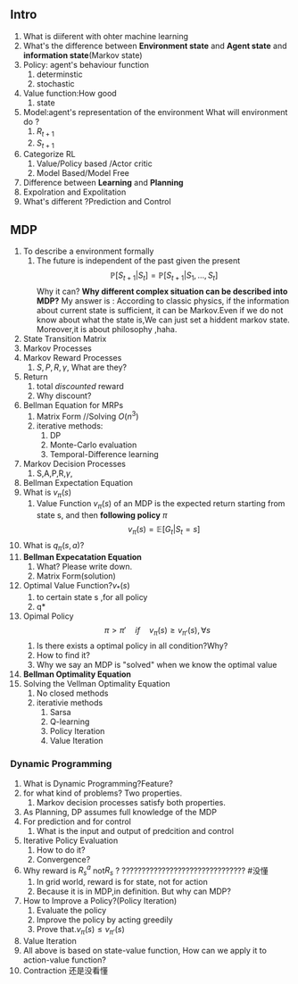 ## Intro
1. What is diiferent with ohter machine learning 
2. What's the difference between **Environment state** and **Agent state**
and **information state**(Markov state)
3. Policy: agent's behaviour function
	1. determinstic
	2. stochastic
4. Value function:How good
	1. state
5. Model:agent's representation of the environment
	What will environment do ?
	1.  $R_{t+1}$
	2. $S_{t+1}$
6.  Categorize RL 
	1. Value/Policy based /Actor critic
	2. Model Based/Model Free
7. Difference between **Learning** and **Planning** 
8. Expolration and Expolitation
9. What's different ?Prediction and Control
## MDP
1. To describe a environment formally
	1. The future is independent of the past given the present$$\mathbb{P}[S_{t+1}|S_t]=\mathbb{P}[S_{t+1}|S_1,...,S_t]$$
	Why it can?
	**Why different complex situation can be described into MDP?**
	My answer is : According to classic physics, if the information about current state is sufficient, it can be Markov.Even if we do not know about what the state is,We can just set a hiddent markov state. Moreover,it is about philosophy ,haha.
2. State Transition Matrix
3. Markov Processes
4. Markov Reward Processes
	1. $S,P,R,\gamma$, What are they?
5. Return
	1. total *discounted* reward
	2. Why discount?
6. Bellman Equation for MRPs
	1. Matrix Form //Solving $O(n^3)$
	2. iterative methods:
		1. DP
		2. Monte-Carlo evaluation
		3. Temporal-Difference learning
7.  Markov Decision Processes
	1. S,A,P,R,$\gamma$,
8. Bellman Expectation Equation
9. What is $v_\pi(s)$
	1.  Value Function $v_\pi(s)$ of an MDP is the expected return starting from state s, and then **following policy** $\pi$ $$v_\pi(s)=\mathbb{E}[G_t|S_t=s]$$
10. What is $q_\pi(s,a)$?
11. **Bellman Expecatation Equation**
	1. What? Please write down.
	2. Matrix Form(solution)
12. Optimal Value Function?$v_*(s)$ 
	1. to certain state s ,for all policy
	2. q*
13. Opimal Policy$$\pi>\pi'\quad if \quad v_{\pi}(s)\ge v_{\pi'}(s),\forall s$$
	1. Is there exists a optimal policy in all condition?Why?
	2. How to find it?
	3. Why we say an MDP is "solved" when we know the optimal value
14. **Bellman Optimality Equation** 
15. Solving the Vellman Optimality Equation
	1. No closed methods
	2. iterativie methods
		1. Sarsa
		2. Q-learning
		3. Policy Iteration
		4. Value Iteration

### Dynamic Programming
1. What is Dynamic Programming?Feature?
2. for what kind of problems? Two properties.
	1. Markov decision processes satisfy both properties.
3. As Planning, DP assumes full knowledge of the MDP
4. For prediction and for control
	1. What is the input and output of predcition and control
5. Iterative Policy Evaluation
	1. How to do it?
	2. Convergence?
6. Why reward is $R_s^a$ not$R_s$ ? ??????????????????????????????? #没懂
	1. In grid world, reward is for state, not for action
	2. Because it is in MDP,in definition. But why can MDP?
7. How to Improve a Policy?(Policy Iteration)
	1. Evaluate the policy
	2. Improve the policy by acting greedily
	3. Prove that.$v_\pi(s)\le v_{\pi'}(s)$  
8. Value Iteration
9. All above is based on state-value function, How can we apply it to action-value function?
10. Contraction 还是没看懂
